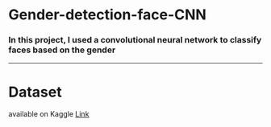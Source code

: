 # Gender-detection-face-CNN  

### In this project, I used a convolutional neural network to classify faces based on the gender
---
# Dataset 

available on Kaggle
[Link](https://www.kaggle.com/gmlmrinalini/genderdetectionface)
